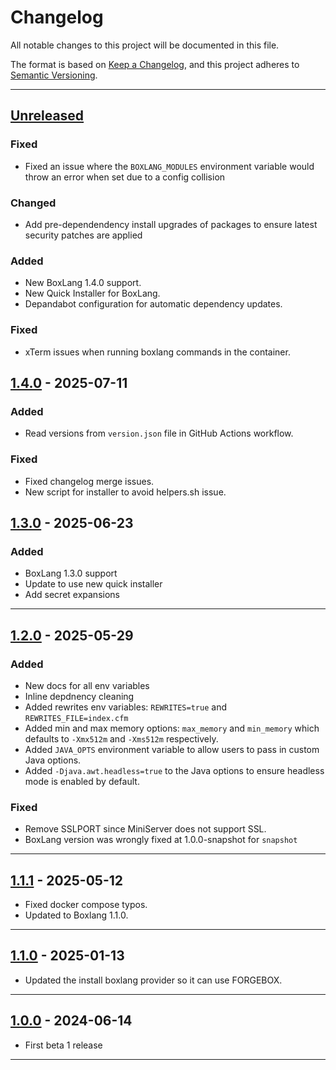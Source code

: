 # Changelog

All notable changes to this project will be documented in this file.

The format is based on [Keep a Changelog](https://keepachangelog.com/en/1.0.0/),
and this project adheres to [Semantic Versioning](https://semver.org/spec/v2.0.0.html).

* * *

## [Unreleased]

### Fixed

- Fixed an issue where the `BOXLANG_MODULES` environment variable would throw an error when set due to a config collision

### Changed

- Add pre-dependendency install upgrades of packages to ensure latest security patches are applied


### Added

- New BoxLang 1.4.0 support.
- New Quick Installer for BoxLang.
- Depandabot configuration for automatic dependency updates.

### Fixed

- xTerm issues when running boxlang commands in the container.

## [1.4.0] - 2025-07-11

### Added

- Read versions from `version.json` file in GitHub Actions workflow.

### Fixed

- Fixed changelog merge issues.
- New script for installer to avoid helpers.sh issue.

## [1.3.0] - 2025-06-23

### Added

- BoxLang 1.3.0 support
- Update to use new quick installer
- Add secret expansions

* * *

## [1.2.0] - 2025-05-29

### Added

- New docs for all env variables
- Inline depdnency cleaning
- Added rewrites env variables: `REWRITES=true` and `REWRITES_FILE=index.cfm`
- Added min and max memory options: `max_memory` and `min_memory` which defaults to `-Xmx512m` and `-Xms512m` respectively.
- Added `JAVA_OPTS` environment variable to allow users to pass in custom Java options.
- Added `-Djava.awt.headless=true` to the Java options to ensure headless mode is enabled by default.

### Fixed

- Remove SSLPORT since MiniServer does not support SSL.
- BoxLang version was wrongly fixed at 1.0.0-snapshot for `snapshot`

* * *

## [1.1.1] - 2025-05-12

- Fixed docker compose typos.
- Updated to Boxlang 1.1.0.

* * *

## [1.1.0] - 2025-01-13

- Updated the install boxlang provider so it can use FORGEBOX.

* * *

## [1.0.0] - 2024-06-14

- First beta 1 release

* * *

[unreleased]: https://github.com/ortus-boxlang/boxlang-docker/compare/v1.4.0...HEAD
[1.4.0]: https://github.com/ortus-boxlang/boxlang-docker/compare/v1.3.0...v1.4.0
[1.3.0]: https://github.com/ortus-boxlang/boxlang-docker/compare/v1.2.0...v1.3.0
[1.2.0]: https://github.com/ortus-boxlang/boxlang-docker/compare/v1.1.1...v1.2.0
[1.1.1]: https://github.com/ortus-boxlang/boxlang-docker/compare/v1.1.0...v1.1.1
[1.1.0]: https://github.com/ortus-boxlang/boxlang-docker/compare/v1.0.0...v1.1.0
[1.0.0]: https://github.com/ortus-boxlang/boxlang-docker/compare/v1.0.0...v1.0.0

